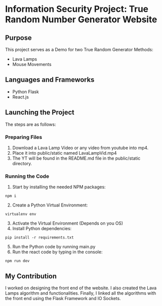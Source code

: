 # Information Security Project: True Random Number Generator Website

## Purpose
This project serves as a Demo for two True Random Generator Methods:
- Lava Lamps
- Mouse Movements

## Languages and Frameworks
- Python Flask
- React.js

## Launching the Project
The steps are as follows:
### Preparing Files
  1. Download a Lava Lamp Video or any video from youtube into mp4.
  2. Place it into public/static named LavaLampVid.mp4
  3. The YT will be found in the README.md file in the public/static directory.
### Running the Code
  1. Start by installing the needed NPM packages:
  ```
  npm i
  ```
  2. Create a Python Virtual Environment:
  ```
  virtualenv env
  ```
  3. Activate the Virtual Environment (Depends on you OS)
  4. Install Python dependencies:
  ```
  pip install -r requirements.txt
  ```
  5. Run the Python code by running main.py
  6. Run the react code by typing in the console:
  ```
  npm run dev
  ``` 

## My Contribution
I worked on designing the front end of the website. I also created the Lava Lamps algorithm and functionalities. Finally, I linked all the algorithms with the front end using the Flask Framework and IO Sockets.
